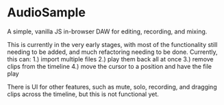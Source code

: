 # AudioSample
A simple, vanilla JS in-browser DAW for editing, recording, and mixing.

This is currently in the very early stages, with most of the functionality still needing to be added, and much refactoring needing to be done. Currently, this can:
1.) import multiple files
2.) play them back all at once
3.) remove clips from the timeline
4.) move the cursor to a position and have the file play

There is UI for other features, such as mute, solo, recording, and dragging clips across the timeline, but this is not functional yet.
